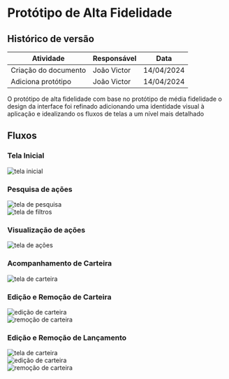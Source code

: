 # Protótipo de Alta Fidelidade

## Histórico de versão

| Atividade                          | Responsável   | Data       |
|------------------------------------|---------------|------------|
| Criação do documento | João Victor | 14/04/2024 |
| Adiciona protótipo | João Victor | 14/04/2024 |

O protótipo de alta fidelidade com base no protótipo de média fidelidade o design da interface foi refinado adicionando uma identidade visual à aplicação e idealizando os fluxos de telas a um nível mais detalhado

## Fluxos

### Tela Inicial
<img src="assets/alta_fidelidade10.png" alt="tela inicial"/>


### Pesquisa de ações
<img src="assets/alta_fidelidade2.png" alt="tela de pesquisa"/>

<br/>

<img src="assets/alta_fidelidade4.png" alt="tela de filtros"/>


### Visualização de ações
<img src="assets/alta_fidelidade1.png" alt="tela de ações"/>


### Acompanhamento de Carteira
<img src="assets/alta_fidelidade3.png" alt="tela de carteira"/>


### Edição e Remoção de Carteira
<img src="assets/alta_fidelidade5.png" alt="edição de carteira"/>

<br/>

<img src="assets/alta_fidelidade6.png" alt="remoção de carteira"/>


### Edição e Remoção de Lançamento
<img src="assets/alta_fidelidade7.png" alt="tela de carteira"/>

<br/>

<img src="assets/alta_fidelidade8.png" alt="edição de carteira"/>

<br/>

<img src="assets/alta_fidelidade9.png" alt="remoção de carteira"/>

